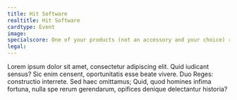 ```yaml
---
title: Hit Software
realtitle: Hit Software
cardtype: Event
image: 
specialscore: One of your products (not an accessory and your choice) released in the past two turns has a software hit. It earns you an extra 1 profit per turn for the next two turns.
legal: 
---
```

Lorem ipsum dolor sit amet, consectetur adipiscing elit. Quid iudicant sensus? Sic enim censent, oportunitatis esse beate vivere. Duo Reges: constructio interrete. Sed haec omittamus; Quid, quod homines infima fortuna, nulla spe rerum gerendarum, opifices denique delectantur historia?
